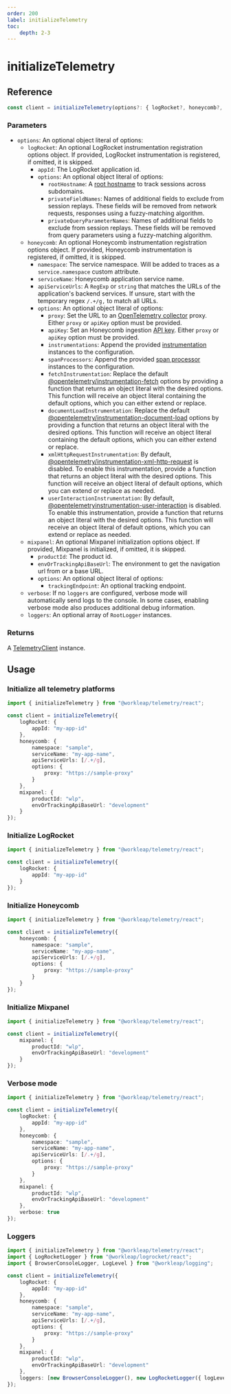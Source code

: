```yaml
---
order: 200
label: initializeTelemetry
toc:
    depth: 2-3
---
```


# initializeTelemetry

## Reference

```ts
const client = initializeTelemetry(options?: { logRocket?, honeycomb?, mixpanel?, verbose?, loggers? });
```

### Parameters

- `options`: An optional object literal of options:
    - `logRocket`: An optional LogRocket instrumentation registration options object. If provided, LogRocket instrumentation is registered, if omitted, it is skipped.
        - `appId`: The LogRocket application id.
        - `options`: An optional object literal of options:
            - `rootHostname`: A [root hostname](https://docs.logrocket.com/reference/roothostname) to track sessions across subdomains.
            - `privateFieldNames`: Names of additional fields to exclude from session replays. These fields will be removed from network requests, responses using a fuzzy-matching algorithm.
            - `privateQueryParameterNames`: Names of additional fields to exclude from session replays. These fields will be removed from query parameters using a fuzzy-matching algorithm.
    - `honeycomb`: An optional Honeycomb instrumentation registration options object. If provided, Honeycomb instrumentation is registered, if omitted, it is skipped.
        - `namespace`: The service namespace. Will be added to traces as a `service.namespace` custom attribute.
        - `serviceName`: Honeycomb application service name.
        - `apiServiceUrls`: A `RegExp` or `string` that matches the URLs of the application's backend services. If unsure, start with the temporary regex `/.+/g,` to match all URLs.
        - `options`: An optional object literal of options:
            - `proxy`: Set the URL to an [OpenTelemetry collector](https://docs.honeycomb.io/send-data/opentelemetry/collector/) proxy. Either `proxy` or `apiKey` option must be provided.
            - `apiKey`: Set an Honeycomb ingestion [API key](https://docs.honeycomb.io/get-started/configure/environments/manage-api-keys/#create-api-key). Either `proxy` or `apiKey` option must be provided.
            - `instrumentations`: Append the provided [instrumentation](https://opentelemetry.io/docs/languages/js/instrumentation/) instances to the configuration.
            - `spanProcessors`: Append the provided [span processor](https://docs.honeycomb.io/send-data/javascript-browser/honeycomb-distribution/#custom-span-processing) instances to the configuration.
            - `fetchInstrumentation`: Replace the default [@opentelemetry/instrumentation-fetch](https://github.com/open-telemetry/opentelemetry-js/tree/main/experimental/packages/opentelemetry-instrumentation-fetch) options by providing a function that returns an object literal with the desired options. This function will receive an object literal containing the default options, which you can either extend or replace.
            - `documentLoadInstrumentation`: Replace the default [@opentelemetry/instrumentation-document-load](https://github.com/open-telemetry/opentelemetry-js-contrib/tree/main/plugins/web/opentelemetry-instrumentation-document-load#document-load-instrumentation-options) options by providing a function that returns an object literal with the desired options. This function will receive an object literal containing the default options, which you can either extend or replace.
            - `xmlHttpRequestInstrumentation`: By default, [@opentelemetry/instrumentation-xml-http-request](https://github.com/open-telemetry/opentelemetry-js/tree/main/experimental/packages/opentelemetry-instrumentation-xml-http-request) is disabled. To enable this instrumentation, provide a function that returns an object literal with the desired options. This function will receive an object literal of default options, which you can extend or replace as needed.
            - `userInteractionInstrumentation`: By default, [@opentelemetryinstrumentation-user-interaction](https://github.com/open-telemetry/opentelemetry-js-contrib/tree/main/plugins/web/opentelemetry-instrumentation-user-interaction) is disabled. To enable this instrumentation, provide a function that returns an object literal with the desired options. This function will receive an object literal of default options, which you can extend or replace as needed.
    - `mixpanel`: An optional Mixpanel initialization options object. If provided, Mixpanel is initialized, if omitted, it is skipped.
        - `productId`: The product id.
        - `envOrTrackingApiBaseUrl`: The environment to get the navigation url from or a base URL.
        - `options`: An optional object literal of options:
            - `trackingEndpoint`: An optional tracking endpoint.
    - `verbose`: If no `loggers` are configured, verbose mode will automatically send logs to the console. In some cases, enabling verbose mode also produces additional debug information.
    - `loggers`: An optional array of `RootLogger` instances.

### Returns

A [TelemetryClient](./TelemetryClient.md) instance.

## Usage

### Initialize all telemetry platforms

```ts !#4-18
import { initializeTelemetry } from "@workleap/telemetry/react";

const client = initializeTelemetry({
    logRocket: {
        appId: "my-app-id"
    },
    honeycomb: {
        namespace: "sample",
        serviceName: "my-app-name",
        apiServiceUrls: [/.+/g],
        options: {
            proxy: "https://sample-proxy"
        }
    },
    mixpanel: {
        productId: "wlp",
        envOrTrackingApiBaseUrl: "development"
    }
});
```

### Initialize LogRocket

```ts !#4-6
import { initializeTelemetry } from "@workleap/telemetry/react";

const client = initializeTelemetry({
    logRocket: {
        appId: "my-app-id"
    }
});
```

### Initialize Honeycomb

```ts !#4-11
import { initializeTelemetry } from "@workleap/telemetry/react";

const client = initializeTelemetry({
    honeycomb: {
        namespace: "sample",
        serviceName: "my-app-name",
        apiServiceUrls: [/.+/g],
        options: {
            proxy: "https://sample-proxy"
        }
    }
});
```

### Initialize Mixpanel

```ts !#4-7
import { initializeTelemetry } from "@workleap/telemetry/react";

const client = initializeTelemetry({
    mixpanel: {
        productId: "wlp",
        envOrTrackingApiBaseUrl: "development"
    }
});
```

### Verbose mode

```ts !#19
import { initializeTelemetry } from "@workleap/telemetry/react";

const client = initializeTelemetry({
    logRocket: {
        appId: "my-app-id"
    },
    honeycomb: {
        namespace: "sample",
        serviceName: "my-app-name",
        apiServiceUrls: [/.+/g],
        options: {
            proxy: "https://sample-proxy"
        }
    },
    mixpanel: {
        productId: "wlp",
        envOrTrackingApiBaseUrl: "development"
    },
    verbose: true
});
```

### Loggers

```ts !#21
import { initializeTelemetry } from "@workleap/telemetry/react";
import { LogRocketLogger } from "@workleap/logrocket/react";
import { BrowserConsoleLogger, LogLevel } from "@workleap/logging";

const client = initializeTelemetry({
    logRocket: {
        appId: "my-app-id"
    },
    honeycomb: {
        namespace: "sample",
        serviceName: "my-app-name",
        apiServiceUrls: [/.+/g],
        options: {
            proxy: "https://sample-proxy"
        }
    },
    mixpanel: {
        productId: "wlp",
        envOrTrackingApiBaseUrl: "development"
    },
    loggers: [new BrowserConsoleLogger(), new LogRocketLogger({ logLevel: LogLevel.information })]
});
```


